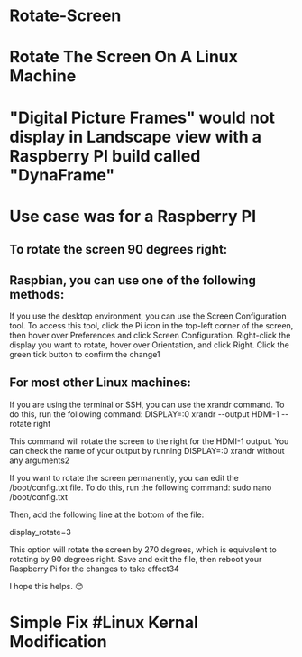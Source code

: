 # Rotate-Screen
# Rotate The Screen On  A Linux Machine
# "Digital Picture Frames" would not display in Landscape view with a Raspberry PI build called "DynaFrame"
# Use case was for a Raspberry PI

To rotate the screen 90 degrees right:
--------------------------------------

Raspbian, you can use one of the following methods:
---------------------------------------------------
If you use the desktop environment, you can use the Screen Configuration tool. To access this tool, click 
the Pi icon in the top-left corner of the screen, then hover over Preferences and click Screen Configuration. 
Right-click the display you want to rotate, hover over Orientation, and click Right. Click the green tick button to confirm the change1

For most other Linux machines:
------------------------------
If you are using the terminal or SSH, you can use the xrandr command. To do this, run the following command:
DISPLAY=:0 xrandr --output HDMI-1 --rotate right

This command will rotate the screen to the right for the HDMI-1 output. You can check the name of your output by running DISPLAY=:0 xrandr without any arguments2

If you want to rotate the screen permanently, you can edit the /boot/config.txt file. To do this, run the following command:
sudo nano /boot/config.txt

Then, add the following line at the bottom of the file:

display_rotate=3

This option will rotate the screen by 270 degrees, which is equivalent to rotating by 90 degrees right. Save and exit the file, then reboot your Raspberry Pi for the changes to take effect34

I hope this helps. 😊

# Simple Fix #Linux Kernal Modification
